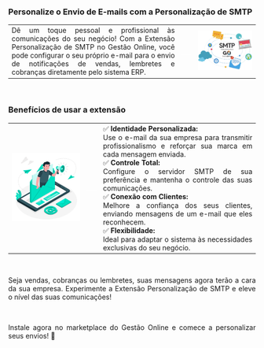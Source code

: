 <div style="text-align: justify">

### Personalize o Envio de E-mails com a Personalização de SMTP

| | | |
|-|-|-|
|Dê um toque pessoal e profissional às comunicações do seu negócio! Com a Extensão Personalização de SMTP no Gestão Online, você pode configurar o seu próprio e-mail para o envio de notificações de vendas, lembretes e cobranças diretamente pelo sistema ERP. |<p style="color: white;"> ___ </p> |<img src="https://github.com/Gestao-Online/public-docs/blob/b1b90d54b80d15ac19bb40c2be5ec1d006f5bf1e/erp-v2/marketplace/extensions/br.com.gestao-online.smtp/assets/extensao_smtp_01.png?raw=true?raw=true" alt="0" width="800"> |

<br>

### Benefícios de usar a extensão

| | | |
|-|-|-|
|![](https://github.com/Gestao-Online/public-docs/blob/ccb438915b774e1634f1d1e074ee9991260a8159/erp-v2/marketplace/extensions/br.com.gestao-online.smtp/assets/extensao_smtp_02.png?raw=true) |<p style="color: white;"> ___ </p> |✅ **Identidade Personalizada:**<br> Use o e-mail da sua empresa para transmitir profissionalismo e reforçar sua marca em cada mensagem enviada.<br>✅ **Controle Total:**<br> Configure o servidor SMTP de sua preferência e mantenha o controle das suas comunicações.<br>✅ **Conexão com Clientes:**<br> Melhore a confiança dos seus clientes, enviando mensagens de um e-mail que eles reconhecem.<br>✅ **Flexibilidade:**<br> Ideal para adaptar o sistema às necessidades exclusivas do seu negócio. |

<br>

Seja vendas, cobranças ou lembretes, suas mensagens agora terão a cara da sua empresa. Experimente a Extensão Personalização de SMTP e eleve o nível das suas comunicações!

<br>

Instale agora no marketplace do Gestão Online e comece a personalizar seus envios! 📩


</div>